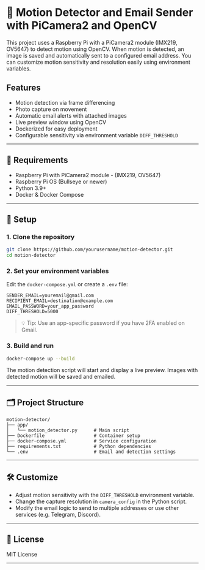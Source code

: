 # 📸 Motion Detector and Email Sender with PiCamera2 and OpenCV

This project uses a Raspberry Pi with a PiCamera2 module (IMX219, OV5647) to detect motion using OpenCV. When motion is detected, an image is saved and automatically sent to a configured email address. You can customize motion sensitivity and resolution easily using environment variables.

##  Features
- Motion detection via frame differencing
- Photo capture on movement
- Automatic email alerts with attached images
- Live preview window using OpenCV
- Dockerized for easy deployment
- Configurable sensitivity via environment variable `DIFF_THRESHOLD`

---

## 🧰 Requirements
- Raspberry Pi with PiCamera2 module - (IMX219, OV5647)
- Raspberry Pi OS (Bullseye or newer)
- Python 3.9+
- Docker & Docker Compose

---

## 🔧 Setup

### 1. Clone the repository
```bash
git clone https://github.com/yourusername/motion-detector.git
cd motion-detector
```

### 2. Set your environment variables

Edit the `docker-compose.yml` or create a `.env` file:

```env
SENDER_EMAIL=youremail@gmail.com
RECIPIENT_EMAIL=destination@example.com
EMAIL_PASSWORD=your_app_password
DIFF_THRESHOLD=5000
```

> 💡 Tip: Use an app-specific password if you have 2FA enabled on Gmail.


### 3. Build and run
```bash
docker-compose up --build
```

The motion detection script will start and display a live preview. Images with detected motion will be saved and emailed.

---

## 🗂 Project Structure

```
motion-detector/
├── app/
│   └── motion_detector.py      # Main script
├── Dockerfile                  # Container setup
├── docker-compose.yml          # Service configuration
├── requirements.txt            # Python dependencies
└── .env                        # Email and detection settings
```

---

## 🛠 Customize
- Adjust motion sensitivity with the `DIFF_THRESHOLD` environment variable.
- Change the capture resolution in `camera_config` in the Python script.
- Modify the email logic to send to multiple addresses or use other services (e.g. Telegram, Discord).

---

## 📜 License
MIT License

---
